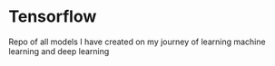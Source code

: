 # Tensorflow
Repo of all models I have created on my journey of learning machine learning and deep learning
